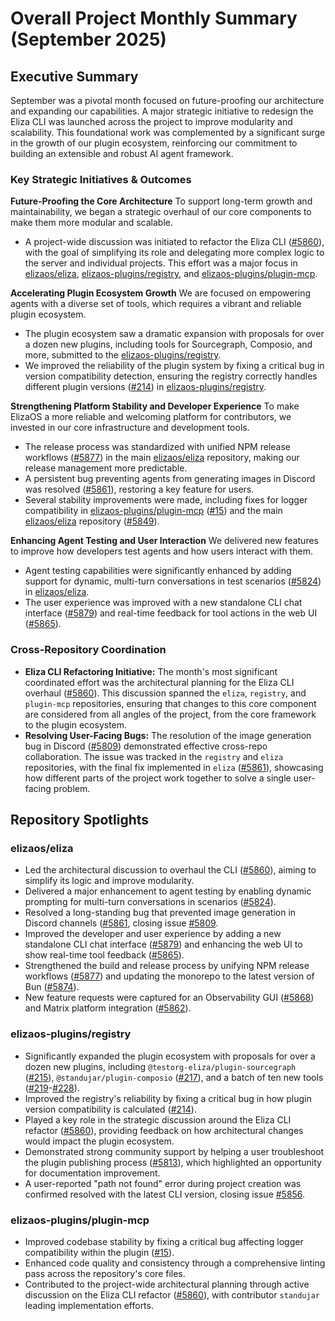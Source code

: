 # Overall Project Monthly Summary (September 2025)

## Executive Summary
September was a pivotal month focused on future-proofing our architecture and expanding our capabilities. A major strategic initiative to redesign the Eliza CLI was launched across the project to improve modularity and scalability. This foundational work was complemented by a significant surge in the growth of our plugin ecosystem, reinforcing our commitment to building an extensible and robust AI agent framework.

### Key Strategic Initiatives & Outcomes

**Future-Proofing the Core Architecture**
To support long-term growth and maintainability, we began a strategic overhaul of our core components to make them more modular and scalable.
-   A project-wide discussion was initiated to refactor the Eliza CLI ([#5860](https://github.com/elizaos-plugins/plugin-mcp/issues/5860)), with the goal of simplifying its role and delegating more complex logic to the server and individual projects. This effort was a major focus in [elizaos/eliza](https://github.com/elizaos/eliza), [elizaos-plugins/registry](https://github.com/elizaos-plugins/registry), and [elizaos-plugins/plugin-mcp](https://github.com/elizaos-plugins/plugin-mcp).

**Accelerating Plugin Ecosystem Growth**
We are focused on empowering agents with a diverse set of tools, which requires a vibrant and reliable plugin ecosystem.
-   The plugin ecosystem saw a dramatic expansion with proposals for over a dozen new plugins, including tools for Sourcegraph, Composio, and more, submitted to the [elizaos-plugins/registry](https://github.com/elizaos-plugins/registry).
-   We improved the reliability of the plugin system by fixing a critical bug in version compatibility detection, ensuring the registry correctly handles different plugin versions ([#214](https://github.com/elizaos-plugins/registry/pull/214)) in [elizaos-plugins/registry](https://github.com/elizaos-plugins/registry).

**Strengthening Platform Stability and Developer Experience**
To make ElizaOS a more reliable and welcoming platform for contributors, we invested in our core infrastructure and development tools.
-   The release process was standardized with unified NPM release workflows ([#5877](https://github.com/elizaos/eliza/pull/5877)) in the main [elizaos/eliza](https://github.com/elizaos/eliza) repository, making our release management more predictable.
-   A persistent bug preventing agents from generating images in Discord was resolved ([#5861](https://github.com/elizaos/eliza/pull/5861)), restoring a key feature for users.
-   Several stability improvements were made, including fixes for logger compatibility in [elizaos-plugins/plugin-mcp](https://github.com/elizaos-plugins/plugin-mcp) ([#15](https://github.com/elizaos-plugins/plugin-mcp/pull/15)) and the main [elizaos/eliza](https://github.com/elizaos/eliza) repository ([#5849](https://github.com/elizaos/eliza/pull/5849)).

**Enhancing Agent Testing and User Interaction**
We delivered new features to improve how developers test agents and how users interact with them.
-   Agent testing capabilities were significantly enhanced by adding support for dynamic, multi-turn conversations in test scenarios ([#5824](https://github.com/elizaos/eliza/pull/5824)) in [elizaos/eliza](https://github.com/elizaos/eliza).
-   The user experience was improved with a new standalone CLI chat interface ([#5879](https://github.com/elizaos/eliza/pull/5879)) and real-time feedback for tool actions in the web UI ([#5865](https://github.com/elizaos/eliza/pull/5865)).

### Cross-Repository Coordination

-   **Eliza CLI Refactoring Initiative:** The month's most significant coordinated effort was the architectural planning for the Eliza CLI overhaul ([#5860](https://github.com/elizaos-plugins/plugin-mcp/issues/5860)). This discussion spanned the `eliza`, `registry`, and `plugin-mcp` repositories, ensuring that changes to this core component are considered from all angles of the project, from the core framework to the plugin ecosystem.
-   **Resolving User-Facing Bugs:** The resolution of the image generation bug in Discord ([#5809](https://github.com/elizaos/eliza/issues/5809)) demonstrated effective cross-repo collaboration. The issue was tracked in the `registry` and `eliza` repositories, with the final fix implemented in `eliza` ([#5861](https://github.com/elizaos/eliza/pull/5861)), showcasing how different parts of the project work together to solve a single user-facing problem.

## Repository Spotlights

### elizaos/eliza
-   Led the architectural discussion to overhaul the CLI ([#5860](https://github.com/elizaos/eliza/issues/5860)), aiming to simplify its logic and improve modularity.
-   Delivered a major enhancement to agent testing by enabling dynamic prompting for multi-turn conversations in scenarios ([#5824](https://github.com/elizaos/eliza/pull/5824)).
-   Resolved a long-standing bug that prevented image generation in Discord channels ([#5861](https://github.com/elizaos/eliza/pull/5861]), closing issue [#5809](https://github.com/elizaos/eliza/issues/5809).
-   Improved the developer and user experience by adding a new standalone CLI chat interface ([#5879](https://github.com/elizaos/eliza/pull/5879)) and enhancing the web UI to show real-time tool feedback ([#5865](https://github.com/elizaos/eliza/pull/5865)).
-   Strengthened the build and release process by unifying NPM release workflows ([#5877](https://github.com/elizaos/eliza/pull/5877)) and updating the monorepo to the latest version of Bun ([#5874](https://github.com/elizaos/eliza/pull/5874)).
-   New feature requests were captured for an Observability GUI ([#5868](https://github.com/elizaos/eliza/issues/5868)) and Matrix platform integration ([#5862](https://github.com/elizaos/eliza/issues/5862)).

### elizaos-plugins/registry
-   Significantly expanded the plugin ecosystem with proposals for over a dozen new plugins, including `@testorg-eliza/plugin-sourcegraph` ([#215](https://github.com/elizaos-plugins/registry/pull/215)), `@standujar/plugin-composio` ([#217](https://github.com/elizaos-plugins/registry/pull/217)), and a batch of ten new tools ([#219](https://github.com/elizaos-plugins/registry/pull/219)-[#228](https://github.com/elizaos-plugins/registry/pull/228)).
-   Improved the registry's reliability by fixing a critical bug in how plugin version compatibility is calculated ([#214](https://github.com/elizaos-plugins/registry/pull/214)).
-   Played a key role in the strategic discussion around the Eliza CLI refactor ([#5860](https://github.com/elizaos-plugins/registry/issues/5860)), providing feedback on how architectural changes would impact the plugin ecosystem.
-   Demonstrated strong community support by helping a user troubleshoot the plugin publishing process ([#5813](https://github.com/elizaos-plugins/registry/issues/5813)), which highlighted an opportunity for documentation improvement.
-   A user-reported "path not found" error during project creation was confirmed resolved with the latest CLI version, closing issue [#5856](https://github.com/elizaos-plugins/registry/issues/5856).

### elizaos-plugins/plugin-mcp
-   Improved codebase stability by fixing a critical bug affecting logger compatibility within the plugin ([#15](https://github.com/elizaos-plugins/plugin-mcp/pull/15)).
-   Enhanced code quality and consistency through a comprehensive linting pass across the repository's core files.
-   Contributed to the project-wide architectural planning through active discussion on the Eliza CLI refactor ([#5860](https://github.com/elizaos-plugins/plugin-mcp/issues/5860)), with contributor `standujar` leading implementation efforts.